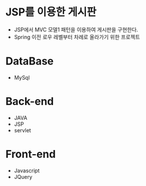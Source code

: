# JSP를 이용한 게시판
- JSP에서 MVC 모델1 패턴을 이용하여 게시판을 구현한다.
- Spring 이전 로우 레벨부터 차례로 올라가기 위한 프로젝트

# DataBase
- MySql

# Back-end
- JAVA
- JSP
- servlet

# Front-end
- Javascript
- JQuery

